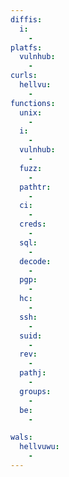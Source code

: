 ```yaml
---
diffis:
  i:
    -
platfs:
  vulnhub:
    -
curls:
  hellvu:
    -
functions:
  unix:
    -
  i:
    -
  vulnhub:
    -
  fuzz:
    -
  pathtr:
    -
  ci:
    -
  creds:
    -
  sql:
    -
  decode:
    -
  pgp:
    -
  hc:
    -
  ssh:
    -
  suid:
    -
  rev:
    -
  pathj:
    -
  groups:
    -
  be:
    -

wals:
  hellvuwu:
    -
---
```


